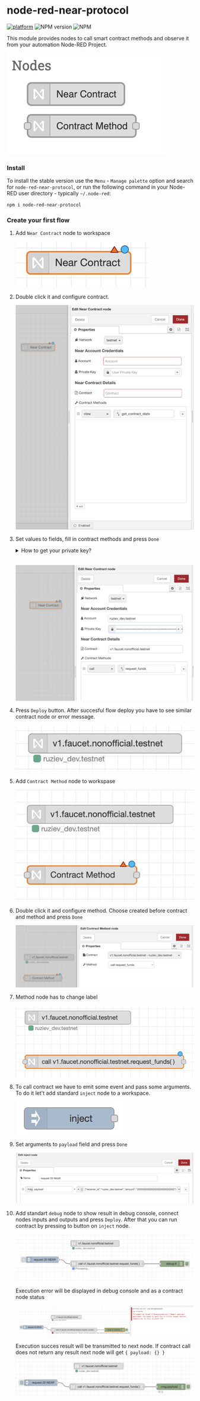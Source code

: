 # node-red-near-protocol

[![platform](https://img.shields.io/badge/platform-Node--RED-red)](https://nodered.org)
![NPM version](https://badge.fury.io/js/node-red-near-protocol.svg)
![NPM](https://img.shields.io/npm/l/node-red-near-protocol)

This module provides nodes to call smart contract methods and observe it from your automation Node-RED Project.

![](./assets/_pallets.png)

### Install

To install the stable version use the `Menu` - `Manage palette` option and search for `node-red-near-protocol`, or run the following command in your Node-RED user directory - typically `~/.node-red`:

```bash
npm i node-red-near-protocol
```

### Create your first flow

1. Add `Near Contract` node to workspace

   ![](./assets/1_0_add_Near_Contract_to_flow.png)

2. Double click it and configure contract.

   ![](./assets/1_1_configure_Near_Contract_start.png)

3. Set values to fields, fill in contract methods and press `Done`

      <details><summary>How to get your private key?</summary>
      <b>Near Wallet</b>
      <p>
      Open Browser DevTools go to tab <code>Application</code>, open <code>Local Storage</code> and find private key.
      </p>
      <img src="./assets/1_2_get_private_key_from_near_wallet.png">
      <b>Another wallet</b>
      <p>
      Go to <code>Settings</code> - <code>Backup Account</code> Choose export method <code>Private Key</code>
      </p></details><br/>

   ![](./assets/1_3_configure_Near_Contract_finish.png)

4. Press `Deploy` button. After succesful flow deploy you have to see similar contract node or error message.

   ![](./assets/1_4_configure_Near_Contract_deploy_result.png)

5. Add `Contract Method` node to workspase

   ![](./assets/2_0_add_Contract_Method_to_flow.png)

6. Double click it and configure method. Choose created before contract and method and press `Done`

   ![](./assets/2_1_configure_Contract_Method.png)

7. Method node has to change label

   ![](./assets/2_2_configure_Contract_Method_result.png)

8. To call contract we have to emit some event and pass some arguments. To do it let't add standard `inject` node to a workspace.

   ![](./assets/3_0_add_inject_node_to_flow.png)

9. Set arguments to `payload` field and press `Done`

   ![](./assets/3_1_configure_inject_node.png)

10. Add standart `debug` node to show result in debug console, connect nodes inputs and outputs and press `Deploy`. After that you can run contract by pressing to button on `inject` node.

    ![](./assets/_execution.png)

    Execution error will be displayed in debug console and as a contract node status

    ![](./assets/_execution_error.png)

    Execution succes result will be transmitted to next node. If contract call does not return any result next node will get `{ payload: {} }`
    ![](./assets/_completed.png)
